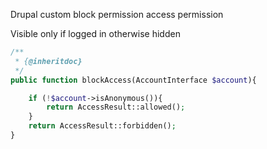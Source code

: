 Drupal custom block permission access permission

Visible only if logged in otherwise hidden

```php
/**
 * {@inheritdoc}
 */
public function blockAccess(AccountInterface $account){

    if (!$account->isAnonymous()){
        return AccessResult::allowed();
    }
    return AccessResult::forbidden();
}
```